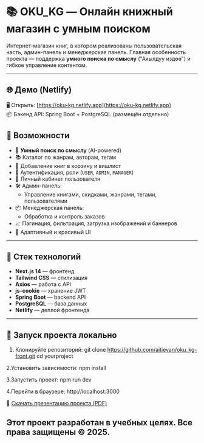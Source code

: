 # 📚 OKU_KG — Онлайн книжный магазин с умным поиском

Интернет-магазин книг, в котором реализованы пользовательская часть, админ-панель и менеджерская панель. Главная особенность проекта — поддержка **умного поиска по смыслу** ("Акылдуу издөө") и гибкое управление контентом.

---

## 🌐 Демо (Netlify)

🖥 Открыть: [https://oku-kg.netlify.app](https://oku-kg.netlify.app)  
📦 Бэкенд API: Spring Boot + PostgreSQL (размещён отдельно)



## 🚀 Возможности

- 🧠 **Умный поиск по смыслу** (AI-powered)
- 📚 Каталог по жанрам, авторам, тегам
- 🛒 Добавление книг в корзину и вишлист
- 🔐 Аутентификация, роли (`USER`, `ADMIN`, `MANAGER`)
- 👤 Личный кабинет пользователя
- 🛠 Админ-панель:
  - Управление книгами, скидками, жанрами, тегами, пользователями
- 📦 Менеджерская панель:
  - Обработка и контроль заказов
- 📈 Пагинация, фильтрация, загрузка изображений и баннеров
- 🌙 Адаптивный и красивый UI


---

## 🧱 Стек технологий

- **Next.js 14** — фронтенд
- **Tailwind CSS** — стилизация
- **Axios** — работа с API
- **js-cookie** — хранение JWT
- **Spring Boot** — backend API
- **PostgreSQL** — база данных
- **Netlify** — деплой фронтенда

---

## 🚀 Запуск проекта локально

1. Клонируйте репозиторий:
git clone  https://github.com/aitievan/oku_kg-front.git
cd yourproject

2.Установить зависимости:
npm install

3.Запустить проект:
npm run dev

4.Перейти в браузере:
http://localhost:3000

📄 [Скачать презентацию проекта (PDF)](./presentation.pdf)
## Этот проект разработан в учебных целях. Все права защищены © 2025.


